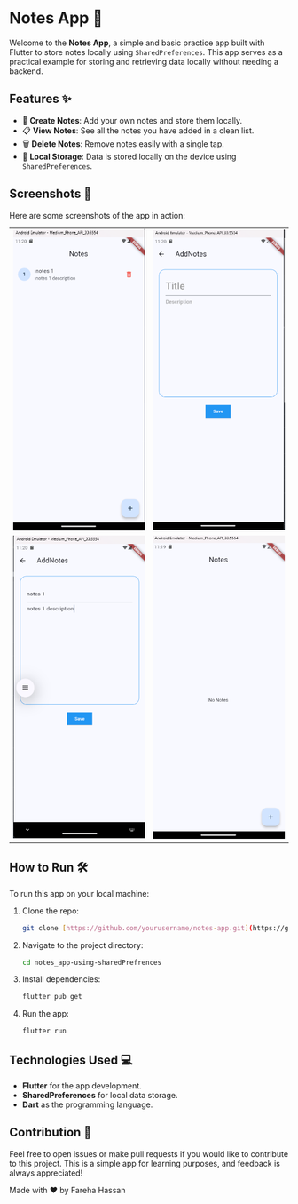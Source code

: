 
# Notes App 📝

Welcome to the **Notes App**, a simple and basic practice app built with Flutter to store notes locally using `SharedPreferences`. This app serves as a practical example for storing and retrieving data locally without needing a backend.

## Features ✨

- 📒 **Create Notes**: Add your own notes and store them locally.
- 📋 **View Notes**: See all the notes you have added in a clean list.
- 🗑️ **Delete Notes**: Remove notes easily with a single tap.
- 💾 **Local Storage**: Data is stored locally on the device using `SharedPreferences`.

## Screenshots 📸

Here are some screenshots of the app in action:

<table>
  <tr>
    <td><img src="screenshorts/screen4.png" alt="Notes List" width="300"/></td>
    <td><img src="screenshorts/screen2.png" alt="Add Note Screen" width="300"/></td>
  </tr>
  <tr>
    <td><img src="screenshorts/screen3.png" alt="Delete Note Screen" width="300"/></td>
    <td><img src="screenshorts/screen1.png" alt="No Notes Screen" width="300"/></td>
  </tr>
</table>

## How to Run 🛠️

To run this app on your local machine:

1. Clone the repo:
   ```bash
   git clone [https://github.com/yourusername/notes-app.git](https://github.com/farehahassan/notes_app-using-sharedPrefrences)
   ```
   
2. Navigate to the project directory:
   ```bash
   cd notes_app-using-sharedPrefrences
   ```

3. Install dependencies:
   ```bash
   flutter pub get
   ```

4. Run the app:
   ```bash
   flutter run
   ```

## Technologies Used 💻

- **Flutter** for the app development.
- **SharedPreferences** for local data storage.
- **Dart** as the programming language.

## Contribution 🤝

Feel free to open issues or make pull requests if you would like to contribute to this project. This is a simple app for learning purposes, and feedback is always appreciated!


Made with ❤️ by Fareha Hassan
```

